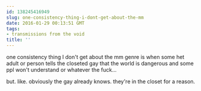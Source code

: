 ```yaml
---
id: 138245416949
slug: one-consistency-thing-i-dont-get-about-the-mm
date: 2016-01-29 00:13:51 GMT
tags:
- transmissions from the void
title: ''
---
```

one consistency thing I don't get about the mm genre is when some het adult or person tells the closeted gay that the world is dangerous and some ppl won't understand or whatever the fuck... 

but. like. obviously the gay already knows. they're in the closet for a reason.